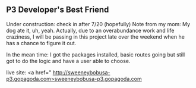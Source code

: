 ## P3 Developer's Best Friend 
Under construction: check in after 7/20 (hopefully)
Note from my mom: My dog ate it, uh, yeah. Actually, due to an overabundance work and life craziness, I will be passing in this project late over the weekend when he has a chance to figure it out. 

In the mean time: I got the packages installed, basic routes going but still got to do the logic and have a user able to choose.

live site: <a href=" http://sweeneybobusa-p3.gopagoda.com>sweeneybobusa-p3.gopagoda.com</a>


